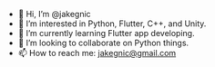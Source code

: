 - 👋 Hi, I’m @jakegnic
- 👀 I’m interested in Python, Flutter, C++, and Unity.
- 🌱 I’m currently learning Flutter app developing.
- 💞️ I’m looking to collaborate on Python things.
- 📫 How to reach me: jakegnic@gmail.com

<!---
jakegnic/jakegnic is a ✨ special ✨ repository because its `README.md` (this file) appears on your GitHub profile.
You can click the Preview link to take a look at your changes.
--->
